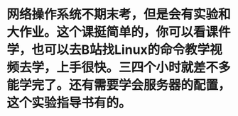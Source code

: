 # **网络操作系统不期末考，但是会有实验和大作业。这个课挺简单的，你可以看课件学，也可以去B站找Linux的命令教学视频去学，上手很快。三四个小时就差不多能学完了。还有需要学会服务器的配置，这个实验指导书有的。**

